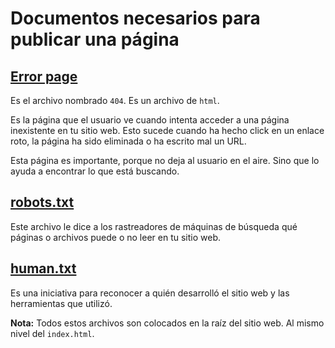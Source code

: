 # Documentos necesarios para publicar una página


## **[Error page](http://www.404errorpages.com/)**

Es el archivo nombrado `404`. Es un archivo de `html`.

Es la página que el usuario ve cuando intenta acceder a una página 
inexistente en tu sitio web. Esto sucede cuando ha hecho click en un enlace 
roto, la página ha sido eliminada o ha escrito mal un URL.

Esta página es importante, porque no deja al usuario en el aire. Sino que lo ayuda
a encontrar lo que está buscando.


## **[robots.txt](https://www.robotstxt.org)**


Este archivo le dice a los rastreadores de máquinas de búsqueda qué páginas o archivos puede o no leer en tu sitio web.


## **[human.txt](http://humanstxt.org/)**

Es una iniciativa para reconocer a quién desarrolló el sitio web y las herramientas
que utilizó.


**Nota:** Todos estos archivos son colocados en la raíz del sitio web. Al mismo nivel
del `index.html`. 